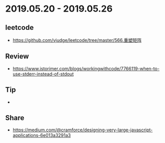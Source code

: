 # 2019.05.20 - 2019.05.26

## leetcode
* https://github.com/vjudge/leetcode/tree/master/566.重塑矩阵

## Review
* https://www.jstorimer.com/blogs/workingwithcode/7766119-when-to-use-stderr-instead-of-stdout  


## Tip
*

## Share
* https://medium.com/@cramforce/designing-very-large-javascript-applications-6e013a3291a3
